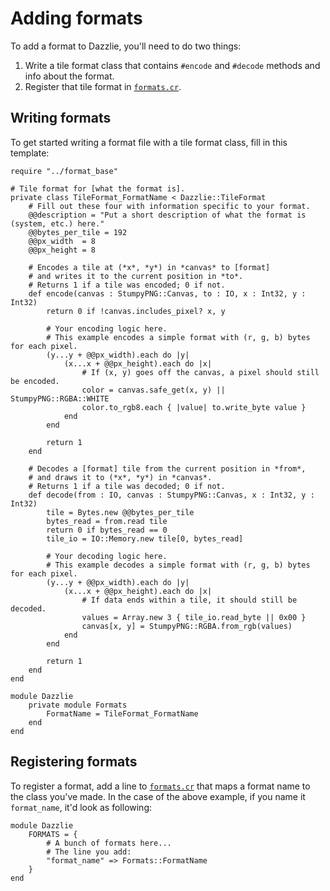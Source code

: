 # Adding formats

To add a format to Dazzlie, you'll need to do two things:

1. Write a tile format class that contains `#encode` and `#decode` methods and info about the format.
2. Register that tile format in [`formats.cr`](../formats.cr).

## Writing formats

To get started writing a format file with a tile format class, fill in this template:

```crystal
require "../format_base"

# Tile format for [what the format is].
private class TileFormat_FormatName < Dazzlie::TileFormat
    # Fill out these four with information specific to your format.
    @@description = "Put a short description of what the format is (system, etc.) here."
    @@bytes_per_tile = 192
    @@px_width  = 8
    @@px_height = 8

    # Encodes a tile at (*x*, *y*) in *canvas* to [format]
    # and writes it to the current position in *to*.
    # Returns 1 if a tile was encoded; 0 if not.
    def encode(canvas : StumpyPNG::Canvas, to : IO, x : Int32, y : Int32)
        return 0 if !canvas.includes_pixel? x, y

        # Your encoding logic here.
        # This example encodes a simple format with (r, g, b) bytes for each pixel.
        (y...y + @@px_width).each do |y|
            (x...x + @@px_height).each do |x|
                # If (x, y) goes off the canvas, a pixel should still be encoded.
                color = canvas.safe_get(x, y) || StumpyPNG::RGBA::WHITE
                color.to_rgb8.each { |value| to.write_byte value }
            end
        end

        return 1
    end

    # Decodes a [format] tile from the current position in *from*,
    # and draws it to (*x*, *y*) in *canvas*.
    # Returns 1 if a tile was decoded; 0 if not.
    def decode(from : IO, canvas : StumpyPNG::Canvas, x : Int32, y : Int32)
        tile = Bytes.new @@bytes_per_tile
        bytes_read = from.read tile
        return 0 if bytes_read == 0
        tile_io = IO::Memory.new tile[0, bytes_read]

        # Your decoding logic here.
        # This example decodes a simple format with (r, g, b) bytes for each pixel.
        (y...y + @@px_width).each do |y|
            (x...x + @@px_height).each do |x|
                # If data ends within a tile, it should still be decoded.
                values = Array.new 3 { tile_io.read_byte || 0x00 }
                canvas[x, y] = StumpyPNG::RGBA.from_rgb(values)
            end
        end

        return 1
    end
end

module Dazzlie
    private module Formats
        FormatName = TileFormat_FormatName
    end
end
```

## Registering formats

To register a format, add a line to [`formats.cr`](../formats.cr) that maps a format name to the class you've made. In the case of the above example, if you name it `format_name`, it'd look as following:

```crystal
module Dazzlie
    FORMATS = {
        # A bunch of formats here...
        # The line you add:
        "format_name" => Formats::FormatName
    }
end
```
